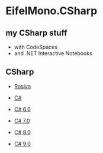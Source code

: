 # EifelMono.CSharp

## my CSharp stuff

* with CodeSpaces
* and .NET Interactive Notebooks

## CSharp

* [Roslyn](https://github.com/dotnet/roslyn/blob/master/docs/Language%20Feature%20Status.md)

* [C#](https://github.com/EifelMono/EifelMono.CSharp/tree/main/src/CSharp/%23README.md)
* [C# 6.0](https://github.com/EifelMono/EifelMono.CSharp/tree/main/src/CSharp%206.0/%23README.md)
* [C# 7.0](https://github.com/EifelMono/EifelMono.CSharp/tree/main/src/CSharp%207.0/%23README.md)
* [C# 8.0](https://github.com/EifelMono/EifelMono.CSharp/tree/main/src/CSharp%208.0/%23README.md)
* [C# 9.0](https://github.com/EifelMono/EifelMono.CSharp/tree/main/src/CSharp%209.0/%23README.md)
